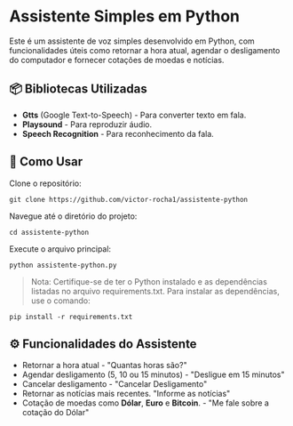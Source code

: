 # Assistente Simples em Python
Este é um assistente de voz simples desenvolvido em Python, com funcionalidades úteis como retornar a hora atual, agendar o desligamento do computador e fornecer cotações de moedas e notícias.

## 📦 Bibliotecas Utilizadas

 - **Gtts** (Google Text-to-Speech) - Para converter texto em fala.
 - **Playsound** - Para reproduzir áudio.
 - **Speech Recognition** - Para reconhecimento da fala.
## 🚀 Como Usar
Clone o repositório:

``` 
git clone https://github.com/victor-rocha1/assistente-python 
```
Navegue até o diretório do projeto:
```
cd assistente-python
```
Execute o arquivo principal:
```
python assistente-python.py
```
>Nota: Certifique-se de ter o Python instalado e as dependências listadas no arquivo requirements.txt. Para instalar as dependências, use o comando:

```
pip install -r requirements.txt
```
## ⚙️ Funcionalidades do Assistente
- Retornar a hora atual - "Quantas horas são?"
- Agendar desligamento (5, 10 ou 15 minutos) - "Desligue em 15 minutos"
- Cancelar desligamento - "Cancelar Desligamento"
- Retornar as notícias mais recentes. "Informe as notícias"
- Cotação de moedas como **Dólar**, **Euro** e **Bitcoin**. - "Me fale sobre a cotação do Dólar"